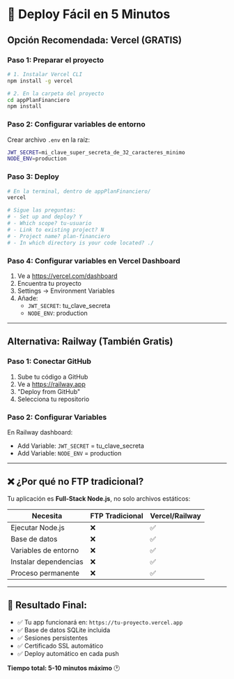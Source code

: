 # 🚀 Deploy Fácil en 5 Minutos

## Opción Recomendada: Vercel (GRATIS)

### Paso 1: Preparar el proyecto
```bash
# 1. Instalar Vercel CLI
npm install -g vercel

# 2. En la carpeta del proyecto
cd appPlanFinanciero
npm install
```

### Paso 2: Configurar variables de entorno
Crear archivo `.env` en la raíz:
```bash
JWT_SECRET=mi_clave_super_secreta_de_32_caracteres_minimo
NODE_ENV=production
```

### Paso 3: Deploy
```bash
# En la terminal, dentro de appPlanFinanciero/
vercel

# Sigue las preguntas:
# - Set up and deploy? Y
# - Which scope? tu-usuario
# - Link to existing project? N  
# - Project name? plan-financiero
# - In which directory is your code located? ./
```

### Paso 4: Configurar variables en Vercel Dashboard
1. Ve a https://vercel.com/dashboard
2. Encuentra tu proyecto
3. Settings → Environment Variables
4. Añade:
   - `JWT_SECRET`: tu_clave_secreta
   - `NODE_ENV`: production

---

## Alternativa: Railway (También Gratis)

### Paso 1: Conectar GitHub
1. Sube tu código a GitHub
2. Ve a https://railway.app
3. "Deploy from GitHub"
4. Selecciona tu repositorio

### Paso 2: Configurar Variables
En Railway dashboard:
- Add Variable: `JWT_SECRET` = tu_clave_secreta
- Add Variable: `NODE_ENV` = production

---

## ❌ ¿Por qué no FTP tradicional?

Tu aplicación es **Full-Stack Node.js**, no solo archivos estáticos:

| Necesita | FTP Tradicional | Vercel/Railway |
|----------|-----------------|----------------|
| Ejecutar Node.js | ❌ | ✅ |
| Base de datos | ❌ | ✅ |
| Variables de entorno | ❌ | ✅ |
| Instalar dependencias | ❌ | ✅ |
| Proceso permanente | ❌ | ✅ |

---

## 🎯 Resultado Final:
- ✅ Tu app funcionará en: `https://tu-proyecto.vercel.app`
- ✅ Base de datos SQLite incluida
- ✅ Sesiones persistentes
- ✅ Certificado SSL automático
- ✅ Deploy automático en cada push

**Tiempo total: 5-10 minutos máximo** 🕐